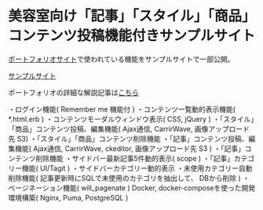 # 美容室向け「記事」「スタイル」「商品」コンテンツ投稿機能付きサンプルサイト

[ポートフォリオサイト](https://salon-ratio.com)で使われている機能をサンプルサイトで一部公開。

[サンプルサイト](https://postsampleapp.herokuapp.com/)

ポートフォリオの詳細な解説記事は[こちら](https://ryo10leo.hatenablog.com/entry/2020/02/02/204150)

・ログイン機能( Remember me 機能付 )
・コンテンツ一覧動的表示機能( *.html.erb )
・コンテンツモーダルウィンドウ表示( CSS, jQuery )
・「スタイル」「商品」コンテンツ投稿、編集機能( Ajax通信, CarrirWave, 画像アップロード先 S3)
・「スタイル」「商品」コンテンツ削除機能
・「記事」コンテンツ投稿、編集機能( Ajax通信, CarrirWave, ckeditor, 画像アップロード先 S3 )
・「記事」コンテンツ削除機能
・サイドバー最新記事5件動的表示( scope )
・「記事」カテゴリー機能( UI/Tagit )
・サイドバーカテゴリー動的表示
・未使用カテゴリー自動削除機能( 記事更新時にSQLで未使用のカテゴリを抽出して、 DBから削除 )
・ページネーション機能( will_pagenate )
 Docker, docker-composeを使った開発環境構築( Nginx, Puma, PostgreSQL )